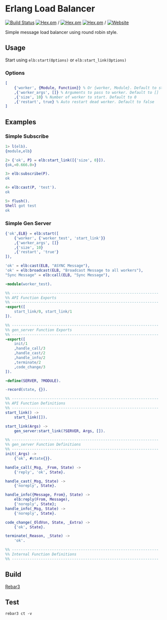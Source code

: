 # Erlang Load Balancer

[![Build Status](https://travis-ci.org/macpie/elb.svg?branch=master)](https://travis-ci.org/macpie/elb)
[![Hex.pm](https://img.shields.io/hexpm/l/elb.svg?label=License)](https://github.com/macpie/elb/blob/master/LICENSE) /
[![Hex.pm](https://img.shields.io/hexpm/v/elb.svg)](https://hex.pm/packages/elb)
[![Hex.pm](https://img.shields.io/hexpm/dt/elb.svg?label=Downloads)](https://hex.pm/packages/elb) /
[![Website](https://img.shields.io/website-Up-Down-brightgreen-red/http/shields.io.svg?label=EDoc)](https://macpie.github.io/elb/)

Simple message load balancer using round robin style.

## Usage

Start using `elb:start(Options)` or `elb:start_link(Options)`

### Options

```Erlang
[
    {'worker', {Module, Function}} % Or {worker, Module}. Default to start_link function
    ,{'worker_args', []} % Arguments to pass to worker. Default to []
    ,{'size', 10} % Number of worker to start. Default to 0
    ,{'restart', true} % Auto restart dead worker. Default to false
]
```

## Examples

### Simple Subscribe

```Erlang
1> l(elb).
{module,elb}

2> {'ok', P} = elb:start_link([{'size', 0}]).
{ok,<0.666.0>}

3> elb:subscribe(P).
ok

4> elb:cast(P, 'test').
ok

5> flush().
Shell got test
ok
```

### Simple Gen Server

```Erlang
{'ok',ELB} = elb:start([
    {'worker', {'worker_test', 'start_link'}}
    ,{'worker_args', []}
    ,{'size', 10}
    ,{'restart', 'true'}
]),

'ok' = elb:cast(ELB, "ASYNC Message"),
'ok' = elb:broadcast(ELB, "Broadcast Message to all workers"),
"Sync Message" = elb:call(ELB, "Sync Message"),
```

```Erlang
-module(worker_test).

%% ------------------------------------------------------------------
%% API Function Exports
%% ------------------------------------------------------------------
-export([
    start_link/0, start_link/1
]).

%% ------------------------------------------------------------------
%% gen_server Function Exports
%% ------------------------------------------------------------------
-export([
    init/1
    ,handle_call/3
    ,handle_cast/2
    ,handle_info/2
    ,terminate/2
    ,code_change/3
]).

-define(SERVER, ?MODULE).

-record(state, {}).

%% ------------------------------------------------------------------
%% API Function Definitions
%% ------------------------------------------------------------------
start_link() ->
    start_link([]).

start_link(Args) ->
    gen_server:start_link(?SERVER, Args, []).

%% ------------------------------------------------------------------
%% gen_server Function Definitions
%% ------------------------------------------------------------------
init(_Args) ->
    {'ok', #state{}}.

handle_call(_Msg, _From, State) ->
    {'reply', 'ok', State}.

handle_cast(_Msg, State) ->
    {'noreply', State}.

handle_info({Message, From}, State) ->
    elb:reply(From, Message),
    {'noreply', State};
handle_info(_Msg, State) ->
    {'noreply', State}.

code_change(_OldVsn, State, _Extra) ->
    {'ok', State}.

terminate(_Reason, _State) ->
    'ok'.

%% ------------------------------------------------------------------
%% Internal Function Definitions
%% ------------------------------------------------------------------

```

## Build

[Rebar3](http://www.rebar3.org)

## Test

`rebar3 ct -v`
